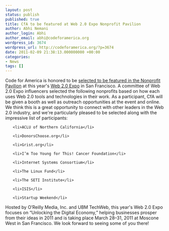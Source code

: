 ```yaml
---
layout: post
status: publish
published: true
title: CfA to be featured at Web 2.0 Expo Nonprofit Pavilion
author: Abhi Nemani
author_login: Abhi
author_email: abhi@codeforamerica.org
wordpress_id: 3674
wordpress_url: http://codeforamerica.org/?p=3674
date: 2011-02-09 21:38:13.000000000 +00:00
categories:
- News
tags: []
---
```

Code for America is honored to be <a href="http://blog.web2expo.com/2011/02/announcing-the-w2e-non-profit-pavilion-participants/">selected to be featured in the Nonprofit Pavilion</a> at this year's <a href="http://blog.web2expo.com/">Web 2.0 Expo</a> in San Francisco. A committee of Web 2.0 Expo influencers selected the following nonprofits based on how each uses Web 2.0 tools and technologies in their work. As a participant, CfA will be given a booth as well as outreach opportunities at the event and online. We think this is a great opportunity to connect with other leaders in the Web 2.0 industry, and we're particularly pleased to be selected along with the impressive list of participants: 

<ul>

	<li>ACLU of Northern California</li>

	<li>DonorsChoose.org</li>

	<li>Grist.org</li>

	<li>I’m Too Young for This! Cancer Foundation</li>

	<li>Internet Systems Consortium</li>

	<li>The Linux Fund</li>

	<li>The SETI Institute</li>

	<li>ISIS</li>

	<li>Startup Weekend</li>

</ul>

Hosted by O’Reilly Media, Inc. and UBM TechWeb, this year's Web 2.0 Expo focuses on “Unlocking the Digital Economy,” helping businesses prosper from their ideas in 2011 and is taking place March 28–31, 2011 at Moscone West in San Francisco. We look forward to seeing some of you there!

<!--more-->
